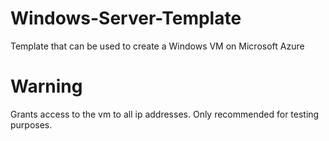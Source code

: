 # Windows-Server-Template
Template that can be used to create a Windows VM on Microsoft Azure
# Warning
Grants access to the vm to all ip addresses. Only recommended for testing purposes.
